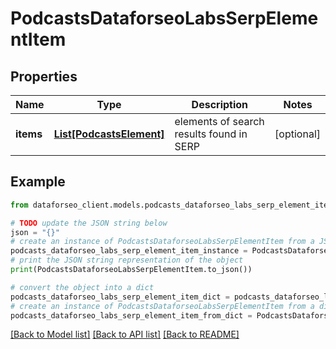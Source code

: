 # PodcastsDataforseoLabsSerpElementItem


## Properties

Name | Type | Description | Notes
------------ | ------------- | ------------- | -------------
**items** | [**List[PodcastsElement]**](PodcastsElement.md) | elements of search results found in SERP | [optional] 

## Example

```python
from dataforseo_client.models.podcasts_dataforseo_labs_serp_element_item import PodcastsDataforseoLabsSerpElementItem

# TODO update the JSON string below
json = "{}"
# create an instance of PodcastsDataforseoLabsSerpElementItem from a JSON string
podcasts_dataforseo_labs_serp_element_item_instance = PodcastsDataforseoLabsSerpElementItem.from_json(json)
# print the JSON string representation of the object
print(PodcastsDataforseoLabsSerpElementItem.to_json())

# convert the object into a dict
podcasts_dataforseo_labs_serp_element_item_dict = podcasts_dataforseo_labs_serp_element_item_instance.to_dict()
# create an instance of PodcastsDataforseoLabsSerpElementItem from a dict
podcasts_dataforseo_labs_serp_element_item_from_dict = PodcastsDataforseoLabsSerpElementItem.from_dict(podcasts_dataforseo_labs_serp_element_item_dict)
```
[[Back to Model list]](../README.md#documentation-for-models) [[Back to API list]](../README.md#documentation-for-api-endpoints) [[Back to README]](../README.md)


